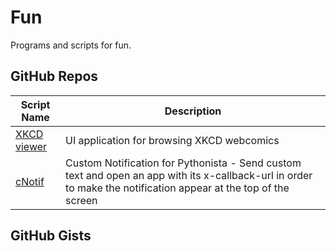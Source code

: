 # Fun

Programs and scripts for fun.

GitHub Repos
------------
	
| Script Name                        | Description                | 
| ---------------------------------- | -------------------------- | 
| [XKCD viewer][]                    | UI application for browsing XKCD webcomics |
| [cNotif][]                         | Custom Notification for Pythonista - Send custom text and open an app with its x-callback-url in order to make the notification appear at the top of the screen |

GitHub Gists
------------

[XKCD viewer]: https://github.com/Ivoah/XKCD-viewer
[cNotif]: https://github.com/GoDzM4TT3O/cNotif
